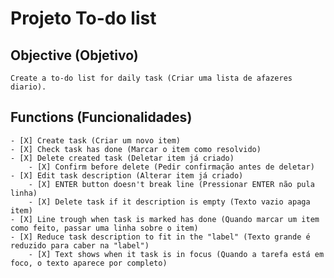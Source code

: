 # Projeto To-do list

## Objective (Objetivo)
    Create a to-do list for daily task (Criar uma lista de afazeres diario).


## Functions (Funcionalidades)
    - [X] Create task (Criar um novo item)
    - [X] Check task has done (Marcar o item como resolvido)
    - [X] Delete created task (Deletar item já criado)
        - [X] Confirm before delete (Pedir confirmação antes de deletar)
    - [X] Edit task description (Alterar item já criado)
        - [X] ENTER button doesn't break line (Pressionar ENTER não pula linha)
        - [X] Delete task if it description is empty (Texto vazio apaga item)
    - [X] Line trough when task is marked has done (Quando marcar um item como feito, passar uma linha sobre o item)
    - [X] Reduce task description to fit in the "label" (Texto grande é reduzido para caber na "label")
        - [X] Text shows when it task is in focus (Quando a tarefa está em foco, o texto aparece por completo)
